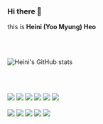 ### Hi there 👋
this is **Heini (Yoo Myung) Heo**

<!--
**HeiniHeo/HeiniHeo** is a ✨ _special_ ✨ repository because its `README.md` (this file) appears on your GitHub profile.

Here are some ideas to get you started:

- 🔭 I’m currently working on ...
- 🌱 I’m currently learning ...
- 👯 I’m looking to collaborate on ...
- 🤔 I’m looking for help with ...
- 💬 Ask me about ...
- 📫 How to reach me: ...
- 😄 Pronouns: ...
- ⚡ Fun fact: ...
-->
</br>
</br>

![Heini's GitHub stats](https://github-readme-stats.vercel.app/api?username=HeiniHeo&show_icons=true&theme=swift)

</br>
</br>

<img src="https://img.shields.io/badge/html-E34F26?style=flat-squar&logo=html5&logoColor=white"> <img src="https://img.shields.io/badge/css-1572B6?style=flat-squar&logo=css3&logoColor=white"> <img src="https://img.shields.io/badge/javascript-F7DF1E?style=flat-squar&logo=javascript&logoColor=black"> <img src="https://img.shields.io/badge/Node.js-339933?style=flat-squar&logo=Node.js&logoColor=white"> <img src="https://img.shields.io/badge/react-61DAFB?style=flat-squar&logo=react&logoColor=black"> <img src="https://img.shields.io/badge/Next-000000?style=flat-squar&logo=next.js&logoColor=white">
</br></br>
<img src="https://img.shields.io/badge/mysql-4479A1?style=flat-squar&logo=mysql&logoColor=white"> <img src="https://img.shields.io/badge/mariaDB-003545?style=flat-squar&logo=mariaDB&logoColor=white"> <img src="https://img.shields.io/badge/Socket-010101?style=flat-squar&logo=socket.io&logoColor=white"> <img src="https://img.shields.io/badge/docker-2496ED?style=flat-squar&logo=docker&logoColor=white"> <img src="https://img.shields.io/badge/solidity-363636?style=flat-squar&logo=solidity&logoColor=white">
</br></br>
